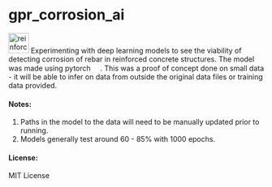 
# gpr_corrosion_ai  
<img width="40" height="40" src="https://img.icons8.com/dotty/80/reinforced-concrete.png" alt="reinforced-concrete"/>
Experimenting with deep learning models to see the viability of detecting corrosion of rebar in reinforced concrete structures.
The model was made using pytorch <img src="https://cdn.jsdelivr.net/gh/devicons/devicon/icons/pytorch/pytorch-original.svg" width="15" height="15">.  This was a proof of concept done on small data - it will be able to infer on data from outside the original data files <not included> or training data provided.

#### Notes:
1. Paths in the model to the data will need to be manually updated prior to running.
2. Models generally test around 60 - 85% with 1000 epochs.

#### License:
MIT License

